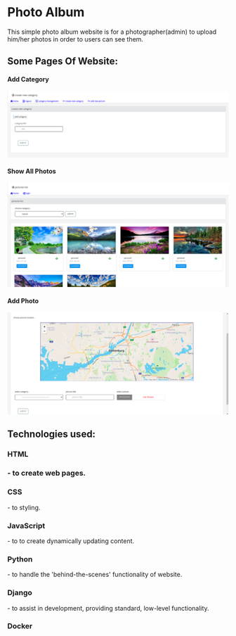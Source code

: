 # Photo Album
This simple photo album website is for a photographer(admin) to upload him/her photos in order to users can see them.
<h2>Some Pages Of Website:</h2>

<h4>Add Category</h4>


![Screenshot](./add_category.png)


<h4>Show All Photos</h4>


![Screenshot](./all_pictures.png)


<h4>Add Photo</h4>


![Screenshot](./add_picture.png)


<h2>Technologies used:</h2>



 <h3>HTML<h3> - to create web pages.
 <h3>CSS</h3> - to styling.
 <h3>JavaScript</h3> - to to create dynamically updating content.
 <h3>Python</h3> - to handle the 'behind-the-scenes' functionality of website.
 <h3>Django</h3> - to assist in development, providing standard, low-level functionality.
 <h3>Docker</h3>
 

